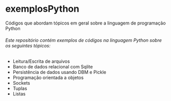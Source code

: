 # exemplosPython
Códigos que abordam tópicos em geral sobre a linguagem de programação Python

###### Este repositório contém exemplos de códigos na linguagem Python sobre os seguintes tópicos:

- Leitura/Escrita de arquivos
- Banco de dados relacional com Sqlite
- Persistência de dados usando DBM e Pickle
- Programação orientada a objetos
- Sockets
- Tuplas
- Listas

